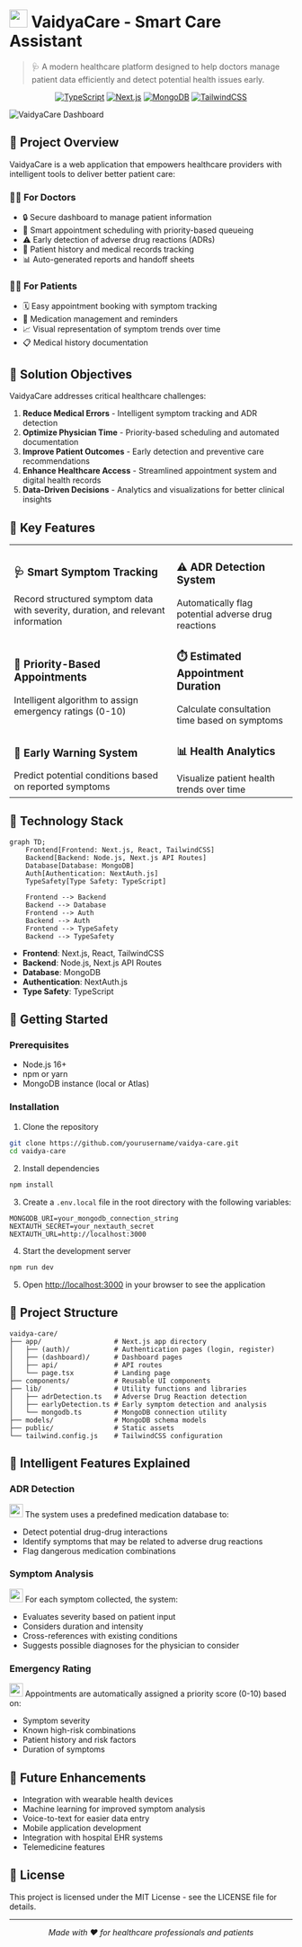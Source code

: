 # <img src="https://img.icons8.com/color/48/000000/caduceus.png" width="32"/> VaidyaCare - Smart Care Assistant

> 🩺 A modern healthcare platform designed to help doctors manage patient data efficiently and detect potential health issues early.

<div align="center">

[![TypeScript](https://img.shields.io/badge/TypeScript-007ACC?style=for-the-badge&logo=typescript&logoColor=white)](https://www.typescriptlang.org/)
[![Next.js](https://img.shields.io/badge/Next.js-000000?style=for-the-badge&logo=next.js&logoColor=white)](https://nextjs.org/)
[![MongoDB](https://img.shields.io/badge/MongoDB-4EA94B?style=for-the-badge&logo=mongodb&logoColor=white)](https://www.mongodb.com/)
[![TailwindCSS](https://img.shields.io/badge/Tailwind_CSS-38B2AC?style=for-the-badge&logo=tailwind-css&logoColor=white)](https://tailwindcss.com/)

</div>

![VaidyaCare Dashboard](https://source.unsplash.com/random/1200x400/?medical,dashboard)

## 🌟 Project Overview 

VaidyaCare is a web application that empowers healthcare providers with intelligent tools to deliver better patient care: 

### 👨‍⚕️ For Doctors
- 🔒 Secure dashboard to manage patient information
- 📅 Smart appointment scheduling with priority-based queueing
- ⚠️ Early detection of adverse drug reactions (ADRs)
- 📝 Patient history and medical records tracking
- 📊 Auto-generated reports and handoff sheets

### 🧑‍⚕️ For Patients
- 🗓️ Easy appointment booking with symptom tracking
- 💊 Medication management and reminders
- 📈 Visual representation of symptom trends over time
- 📋 Medical history documentation

## 🎯 Solution Objectives

VaidyaCare addresses critical healthcare challenges:

1. **Reduce Medical Errors** - Intelligent symptom tracking and ADR detection
2. **Optimize Physician Time** - Priority-based scheduling and automated documentation
3. **Improve Patient Outcomes** - Early detection and preventive care recommendations
4. **Enhance Healthcare Access** - Streamlined appointment system and digital health records
5. **Data-Driven Decisions** - Analytics and visualizations for better clinical insights

## 💎 Key Features

<table>
  <tr>
    <td>
      <h3>🩺 Smart Symptom Tracking</h3>
      Record structured symptom data with severity, duration, and relevant information
    </td>
    <td>
      <h3>⚠️ ADR Detection System</h3>
      Automatically flag potential adverse drug reactions
    </td>
  </tr>
  <tr>
    <td>
      <h3>🚨 Priority-Based Appointments</h3>
      Intelligent algorithm to assign emergency ratings (0-10)
    </td>
    <td>
      <h3>⏱️ Estimated Appointment Duration</h3>
      Calculate consultation time based on symptoms
    </td>
  </tr>
  <tr>
    <td>
      <h3>🔮 Early Warning System</h3>
      Predict potential conditions based on reported symptoms
    </td>
    <td>
      <h3>📊 Health Analytics</h3>
      Visualize patient health trends over time
    </td>
  </tr>
</table>

## 🔧 Technology Stack

```mermaid
graph TD;
    Frontend[Frontend: Next.js, React, TailwindCSS]
    Backend[Backend: Node.js, Next.js API Routes]
    Database[Database: MongoDB]
    Auth[Authentication: NextAuth.js]
    TypeSafety[Type Safety: TypeScript]
    
    Frontend --> Backend
    Backend --> Database
    Frontend --> Auth
    Backend --> Auth
    Frontend --> TypeSafety
    Backend --> TypeSafety
```

- **Frontend**: Next.js, React, TailwindCSS
- **Backend**: Node.js, Next.js API Routes
- **Database**: MongoDB
- **Authentication**: NextAuth.js
- **Type Safety**: TypeScript

## 🚀 Getting Started

### Prerequisites
- Node.js 16+ 
- npm or yarn
- MongoDB instance (local or Atlas)

### Installation

1. Clone the repository
```bash
git clone https://github.com/yourusername/vaidya-care.git
cd vaidya-care
```

2. Install dependencies
```bash
npm install
```

3. Create a `.env.local` file in the root directory with the following variables:
```
MONGODB_URI=your_mongodb_connection_string
NEXTAUTH_SECRET=your_nextauth_secret
NEXTAUTH_URL=http://localhost:3000
```

4. Start the development server
```bash
npm run dev
```

5. Open [http://localhost:3000](http://localhost:3000) in your browser to see the application

## 📁 Project Structure

```
vaidya-care/
├── app/                  # Next.js app directory
│   ├── (auth)/           # Authentication pages (login, register)
│   ├── (dashboard)/      # Dashboard pages
│   ├── api/              # API routes
│   └── page.tsx          # Landing page
├── components/           # Reusable UI components
├── lib/                  # Utility functions and libraries
│   ├── adrDetection.ts   # Adverse Drug Reaction detection
│   ├── earlyDetection.ts # Early symptom detection and analysis
│   └── mongodb.ts        # MongoDB connection utility
├── models/               # MongoDB schema models
├── public/               # Static assets
└── tailwind.config.js    # TailwindCSS configuration
```

## 🧠 Intelligent Features Explained

### ADR Detection

<img src="https://img.icons8.com/color/48/000000/pill.png" width="24"/> The system uses a predefined medication database to:
- Detect potential drug-drug interactions
- Identify symptoms that may be related to adverse drug reactions
- Flag dangerous medication combinations

### Symptom Analysis

<img src="https://img.icons8.com/color/48/000000/stethoscope.png" width="24"/> For each symptom collected, the system:
- Evaluates severity based on patient input
- Considers duration and intensity
- Cross-references with existing conditions
- Suggests possible diagnoses for the physician to consider

### Emergency Rating

<img src="https://img.icons8.com/color/48/000000/ambulance.png" width="24"/> Appointments are automatically assigned a priority score (0-10) based on:
- Symptom severity
- Known high-risk combinations
- Patient history and risk factors
- Duration of symptoms

## 🔮 Future Enhancements

- Integration with wearable health devices
- Machine learning for improved symptom analysis
- Voice-to-text for easier data entry
- Mobile application development
- Integration with hospital EHR systems
- Telemedicine features

## 📜 License

This project is licensed under the MIT License - see the LICENSE file for details.

---

<div align="center">
  <p><i>Made with ❤️ for healthcare professionals and patients</i></p>
</div>
